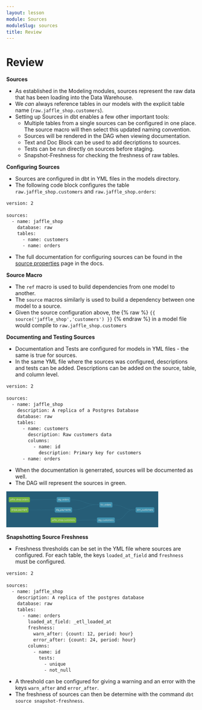 ```yaml
---
layout: lesson
module: Sources
moduleSlug: sources
title: Review
---
```


# Review

**Sources**
* As established in the Modeling modules, sources represent the raw data that has been loading into the Data Warehouse.
* We *can* always reference tables in our models with the explicit table name (`raw.jaffle_shop.customers`).
* Setting up Sources in dbt enables a few other important tools:
    * Multiple tables from a single sources can be configured in one place.  The source macro will then select this updated naming convention.
    * Sources will be rendered in the DAG when viewing documentation.
    * Text and Doc Block can be used to add decriptions to sources.
    * Tests can be run directly on sources before staging.
    * Snapshot-Freshness for checking the freshness of raw tables.

**Configuring Sources**
* Sources are configured in dbt in YML files in the models directory.
* The following code block configures the table `raw.jaffle_shop.customers` and `raw.jaffle_shop.orders`:

```
version: 2

sources:
  - name: jaffle_shop
    database: raw
    tables:
      - name: customers
      - name: orders
```

* The full documentation for configuring sources can be found in the [source properties](https://docs.getdbt.com/reference/source-properties) page in the docs.

**Source Macro**
* The `ref` macro is used to build dependencies from one model to another.
* The `source` macros similarly is used to build a dependency between one model to a source.
* Given the source configuration above, the {% raw %} `{{ source('jaffle_shop','customers') }}` {% endraw %} in a model file would compile to `raw.jaffle_shop.customers`

**Documenting and Testing Sources**
* Documentation and Tests are configured for models in YML files - the same is true for sources.
* In the same YML file where the sources was configured, descriptions and tests can be added.  Descriptions can be added on the source, table, and column level.

```
version: 2

sources:
  - name: jaffle_shop
    description: A replica of a Postgres Database
    database: raw
    tables:
      - name: customers
        description: Raw customers data
        columns:
          - name: id
            description: Primary key for customers
      - name: orders
```
* When the documentation is generrated, sources will be documented as well.
* The DAG will represent the sources in green.

<img src="/ui/img/ondemand/DAG_sources.png" style="width: 80%; margin: auto">

**Snapshotting Source Freshness**
* Freshness thresholds can be set in the YML file where sources are configured.  For each table, the keys `loaded_at_field` and `freshness` must be configured.

```
version: 2

sources:
  - name: jaffle_shop
    description: A replica of the postgres database
    database: raw
    tables:
      - name: orders
        loaded_at_field: _etl_loaded_at
        freshness:
          warn_after: {count: 12, period: hour}
          error_after: {count: 24, period: hour}
        columns:
          - name: id
            tests:
              - unique
              - not_null
```

* A threshold can be configured for giving a warning and an error with the keys `warn_after` and `error_after`.
* The freshness of sources can then be determine with the command `dbt source snapshot-freshness`.
